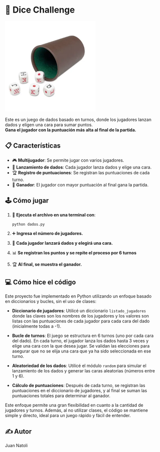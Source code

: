 # 🎲 **Dice Challenge**

<img src="img/Dados.png" alt="Logo Dados" width="300">

Este es un juego de dados basado en turnos, donde los jugadores lanzan dados y eligen una cara para sumar puntos.  
**Gana el jugador con la puntuación más alta al final de la partida.**

## 📋 **Características**

- 🎮 **Multijugador**: Se permite jugar con varios jugadores.
- 🎲 **Lanzamiento de dados**: Cada jugador lanza dados y elige una cara.
- 🏆 **Registro de puntuaciones**: Se registran las puntuaciones de cada turno.
- 🥇 **Ganador**: El jugador con mayor puntuación al final gana la partida.

## 🕹️ **Cómo jugar**

1. 🔧 **Ejecuta el archivo en una terminal con**:

    ```bash
    python dados.py
    ```

2. ➕ **Ingresa el número de jugadores.**

3. 🎲 **Cada jugador lanzará dados y elegirá una cara.**

4. 📊 **Se registran los puntos y se repite el proceso por 6 turnos**

5. 🏆 **Al final, se muestra el ganador.**

## 💻 **Cómo hice el código**

Este proyecto fue implementado en Python utilizando un enfoque basado en diccionarios y bucles, sin el uso de clases:

- **Diccionario de jugadores**: Utilicé un diccionario `listado_jugadores` donde las claves son los nombres de los jugadores y los valores son listas con las puntuaciones de cada jugador para cada cara del dado (inicialmente todas a -1).
  
- **Bucle de turnos**: El juego se estructura en 6 turnos (uno por cada cara del dado). En cada turno, el jugador lanza los dados hasta 3 veces y elige una cara con la que desea jugar. Se validan las elecciones para asegurar que no se elija una cara que ya ha sido seleccionada en ese turno.

- **Aleatoriedad de los dados**: Utilicé el módulo `random` para simular el lanzamiento de los dados y generar las caras aleatorias (números entre 1 y 6).

- **Cálculo de puntuaciones**: Después de cada turno, se registran las puntuaciones en el diccionario de jugadores, y al final se suman las puntuaciones totales para determinar al ganador.

Este enfoque permite una gran flexibilidad en cuanto a la cantidad de jugadores y turnos. Además, al no utilizar clases, el código se mantiene simple y directo, ideal para un juego rápido y fácil de entender.

## ✍️ **Autor**
Juan Natoli

